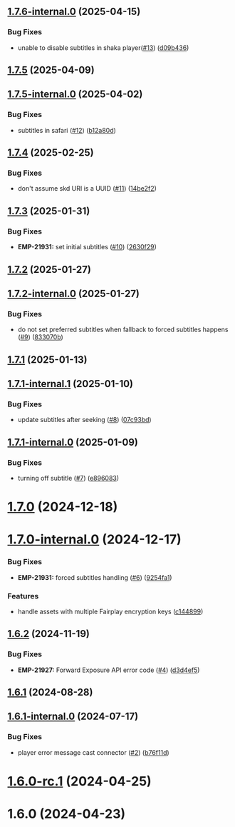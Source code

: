 ## [1.7.6-internal.0](https://github.com/ericssonbroadcastservices/javascript-player/compare/v1.7.5...v1.7.6-internal.0) (2025-04-15)


### Bug Fixes

* unable to disable subtitles in shaka player([#13](https://github.com/ericssonbroadcastservices/javascript-player/issues/13)) ([d09b436](https://github.com/ericssonbroadcastservices/javascript-player/commit/d09b436c22e79159452916da9ab904ebf1dfd6af))



## [1.7.5](https://github.com/ericssonbroadcastservices/javascript-player/compare/v1.7.5-internal.0...v1.7.5) (2025-04-09)



## [1.7.5-internal.0](https://github.com/ericssonbroadcastservices/javascript-player/compare/v1.7.4...v1.7.5-internal.0) (2025-04-02)


### Bug Fixes

* subtitles in safari ([#12](https://github.com/ericssonbroadcastservices/javascript-player/issues/12)) ([b12a80d](https://github.com/ericssonbroadcastservices/javascript-player/commit/b12a80d1ac9e0bb37264c10a7067851cd17f66d6))



## [1.7.4](https://github.com/ericssonbroadcastservices/javascript-player/compare/v1.7.3...v1.7.4) (2025-02-25)


### Bug Fixes

* don't assume skd URI is a UUID ([#11](https://github.com/ericssonbroadcastservices/javascript-player/issues/11)) ([14be2f2](https://github.com/ericssonbroadcastservices/javascript-player/commit/14be2f226ce45c2806017d5cd66e4230e7d9d257))



## [1.7.3](https://github.com/ericssonbroadcastservices/javascript-player/compare/v1.7.2...v1.7.3) (2025-01-31)


### Bug Fixes

* **EMP-21931:** set initial subtitles ([#10](https://github.com/ericssonbroadcastservices/javascript-player/issues/10)) ([2630f29](https://github.com/ericssonbroadcastservices/javascript-player/commit/2630f29095ad3ddcf2e2c6642139a0cd4e761f5c))



## [1.7.2](https://github.com/ericssonbroadcastservices/javascript-player/compare/v1.7.2-internal.0...v1.7.2) (2025-01-27)



## [1.7.2-internal.0](https://github.com/ericssonbroadcastservices/javascript-player/compare/v1.7.1...v1.7.2-internal.0) (2025-01-27)


### Bug Fixes

* do not set preferred subtitles when fallback to forced subtitles happens ([#9](https://github.com/ericssonbroadcastservices/javascript-player/issues/9)) ([833070b](https://github.com/ericssonbroadcastservices/javascript-player/commit/833070b0ab7f9ee1031e06d000826ed49b3641ba))



## [1.7.1](https://github.com/ericssonbroadcastservices/javascript-player/compare/v1.7.1-internal.1...v1.7.1) (2025-01-13)



## [1.7.1-internal.1](https://github.com/ericssonbroadcastservices/javascript-player/compare/v1.7.1-internal.0...v1.7.1-internal.1) (2025-01-10)


### Bug Fixes

* update subtitles after seeking ([#8](https://github.com/ericssonbroadcastservices/javascript-player/issues/8)) ([07c93bd](https://github.com/ericssonbroadcastservices/javascript-player/commit/07c93bd2214cfc3335371739177a21d0b9f5e06d))



## [1.7.1-internal.0](https://github.com/ericssonbroadcastservices/javascript-player/compare/v1.7.0...v1.7.1-internal.0) (2025-01-09)


### Bug Fixes

* turning off subtitle ([#7](https://github.com/ericssonbroadcastservices/javascript-player/issues/7)) ([e896083](https://github.com/ericssonbroadcastservices/javascript-player/commit/e89608387f3a089ee0b36171c33dc8576657abfb))



# [1.7.0](https://github.com/ericssonbroadcastservices/javascript-player/compare/v1.7.0-internal.0...v1.7.0) (2024-12-18)



# [1.7.0-internal.0](https://github.com/ericssonbroadcastservices/javascript-player/compare/v1.6.2...v1.7.0-internal.0) (2024-12-17)


### Bug Fixes

* **EMP-21931:** forced subtitles handling ([#6](https://github.com/ericssonbroadcastservices/javascript-player/issues/6)) ([9254fa1](https://github.com/ericssonbroadcastservices/javascript-player/commit/9254fa15f2c28ae4a01ee619038de9a8bd3b2441))


### Features

* handle assets with multiple Fairplay encryption keys ([c144899](https://github.com/ericssonbroadcastservices/javascript-player/commit/c144899fbadf06be802075b2004fd82b183fa285))



## [1.6.2](https://github.com/ericssonbroadcastservices/javascript-player/compare/v1.6.1...v1.6.2) (2024-11-19)


### Bug Fixes

* **EMP-21927:** Forward Exposure API error code ([#4](https://github.com/ericssonbroadcastservices/javascript-player/issues/4)) ([d3d4ef5](https://github.com/ericssonbroadcastservices/javascript-player/commit/d3d4ef544aa134e0693acff2177b047f09ec1ba6))



## [1.6.1](https://github.com/ericssonbroadcastservices/javascript-player/compare/v1.6.1-internal.0...v1.6.1) (2024-08-28)



## [1.6.1-internal.0](https://github.com/ericssonbroadcastservices/javascript-player/compare/v1.6.0-rc.1...v1.6.1-internal.0) (2024-07-17)


### Bug Fixes

* player error message cast connector ([#2](https://github.com/ericssonbroadcastservices/javascript-player/issues/2)) ([b76f11d](https://github.com/ericssonbroadcastservices/javascript-player/commit/b76f11de43cb9f8b42c3c6b6b8234f51590dcbfd))



# [1.6.0-rc.1](https://github.com/ericssonbroadcastservices/javascript-player/compare/v1.6.0...v1.6.0-rc.1) (2024-04-25)



# 1.6.0 (2024-04-23)



